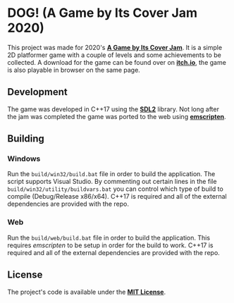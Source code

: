 # DOG! (A Game by Its Cover Jam 2020)

This project was made for 2020's **[A Game by Its Cover Jam](https://itch.io/jam/a-game-by-its-cover-2020)**.
It is a simple 2D platformer game with a couple of levels and some achievements to be collected. A download
for the game can be found over on **[itch.io](https://jrob774.itch.io/dog)**, the game is also playable in
browser on the same page.

## Development

The game was developed in C++17 using the **[SDL2](https://libsdl.org/)** library. Not long after the jam
was completed the game was ported to the web using **[emscripten](https://github.com/emscripten-core/emscripten)**.

## Building

### Windows

Run the `build/win32/build.bat` file in order to build the application.
The script supports Visual Studio. By commenting out certain lines in the file
`build/win32/utility/buildvars.bat` you can control which type of build to
compile (Debug/Release x86/x64). C++17 is required and all of the external
dependencies are provided with the repo.

### Web

Run the `build/web/build.bat` file in order to build the application. This
requires *emscripten* to be setup in order for the build to work. C++17 is
required and all of the external dependencies are provided with the repo.

## License

The project's code is available under the **[MIT License](https://github.com/JROB774/agbicjam2020/blob/master/LICENSE)**.
